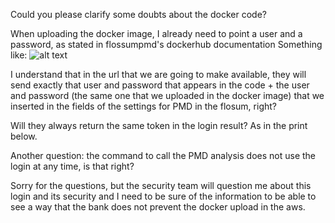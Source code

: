 
Could you please clarify some doubts about the docker code?


When uploading the docker image, I already need to point a user and a password, as stated in flossumpmd's dockerhub documentation
Something like:
![alt text](https://github.dev/emilyber/sfdx-actions-test/blob/5ed3b0a14d7acf0b3c1bbcaf7b82ae3682e3cdfc/Captura%20de%20tela%202023-01-12%20072716.png)



I understand that in the url that we are going to make available, they will send exactly that user and password that appears in the code + the user and password (the same one that we uploaded in the docker image) that we inserted in the fields of the settings for PMD in the flosum, right?





Will they always return the same token in the login result? As in the print below.




Another question: the command to call the PMD analysis does not use the login at any time, is that right?



Sorry for the questions, but the security team will question me about this login and its security and I need to be sure of the information to be able to see a way that the bank does not prevent the docker upload in the aws.